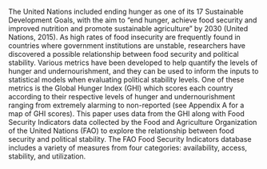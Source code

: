 The United Nations included ending hunger as one of its 17 Sustainable Development Goals, with the aim to “end hunger, achieve food security and improved nutrition and promote sustainable agriculture” by 2030 (United Nations, 2015). As high rates of food insecurity are frequently found in countries where government institutions are unstable, researchers have discovered a possible relationship between food security and political stability. Various metrics have been developed to help quantify the levels of hunger and undernourishment, and they can be used to inform the inputs to statistical models when evaluating political stability levels. One of these metrics is the Global Hunger Index (GHI) which scores each country according to their respective levels of hunger and undernourishment ranging from extremely alarming to non-reported (see Appendix A for a map of GHI scores). This paper uses data from the GHI along with Food Security Indicators data collected by the Food and Agriculture Organization of the United Nations (FAO) to explore the relationship between food security and political stability. The FAO Food Security Indicators database includes a variety of measures from four categories: availability, access, stability, and utilization. 
